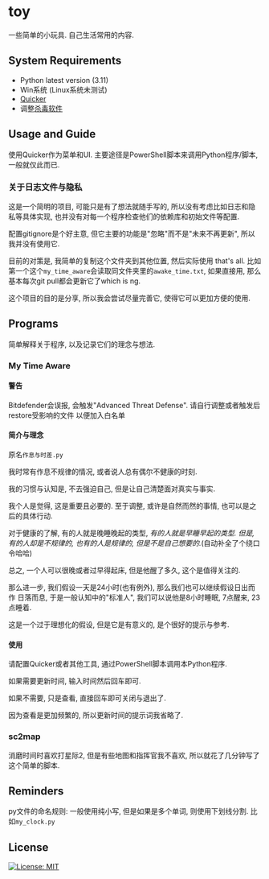 # toy

一些简单的小玩具. 自己生活常用的内容.

## System Requirements

- Python latest version (3.11)
- Win系统 (Linux系统未测试)
- [Quicker](https://getquicker.net/)
- 调整[杀毒软件](#my-time-aware)

## Usage and Guide

使用Quicker作为菜单和UI. 主要途径是PowerShell脚本来调用Python程序/脚本, 一般就仅此而已.

### 关于日志文件与隐私

这是一个简明的项目, 可能只是有了想法就随手写的, 所以没有考虑比如日志和隐私等具体实现, 也并没有对每一个程序检查他们的依赖库和初始文件等配置.

配置gitignore是个好主意, 但它主要的功能是"忽略"而不是"未来不再更新", 所以我并没有使用它.

目前的对策是, 我简单的复制这个文件夹到其他位置, 然后实际使用 that's all. 比如第一个这个`my_time_aware`会读取同文件夹里的`awake_time.txt`, 如果直接用, 那么基本每次git pull都会更新它了which is ng.

这个项目的目的是分享, 所以我会尝试尽量完善它, 使得它可以更加方便的使用.

## Programs

简单解释关于程序, 以及记录它们的理念与想法.

### My Time Aware

#### 警告

Bitdefender会误报, 会触发"Advanced Threat Defense". 请自行调整或者触发后restore受影响的文件 以便加入白名单

#### 简介与理念

原名`作息与时差.py`

我时常有作息不规律的情况, 或者说人总有偶尔不健康的时刻.

我的习惯与认知是, 不去强迫自己, 但是让自己清楚面对真实与事实.

我个人是觉得, 这是重要且必要的. 至于调整, 或许是自然而然的事情, 也可以是之后的具体行动.

对于健康的了解, 有的人就是晚睡晚起的类型, *有的人就是早睡早起的类型. 但是, 有的人却是不规律的, 也有的人是规律的, 但是不是自己想要的.*(自动补全了个绕口令哈哈)

总之, 一个人可以很晚或者过早得起床, 但是他醒了多久, 这个是值得关注的.

那么进一步, 我们假设一天是24小时(也有例外), 那么我们也可以继续假设日出而作 日落而息, 于是一般认知中的"标准人", 我们可以说他是8小时睡眠, 7点醒来, 23点睡着.

这是一个过于理想化的假设, 但是它是有意义的, 是个很好的提示与参考.

#### 使用

请配置Quicker或者其他工具, 通过PowerShell脚本调用本Python程序.

如果需要更新时间, 输入时间然后回车即可.

如果不需要, 只是查看, 直接回车即可关闭与退出了.

因为查看是更加频繁的, 所以更新时间的提示词我省略了.

### sc2map

消磨时间时喜欢打星际2, 但是有些地图和指挥官我不喜欢, 所以就花了几分钟写了这个简单的脚本.

## Reminders

py文件的命名规则: 一般使用纯小写, 但是如果是多个单词, 则使用下划线分割. 比如`my_clock.py`

## License

[![License: MIT](https://img.shields.io/badge/License-MIT-yellow.svg)](https://opensource.org/licenses/MIT)
